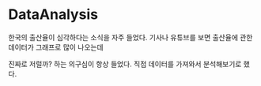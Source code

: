 # DataAnalysis

한국의 출산율이 심각하다는 소식을 자주 들었다. 기사나 유튜브를 보면 출산율에 관한 데이터가 그래프로 많이 나오는데

진짜로 저럴까? 하는 의구심이 항상 들었다. 직접 데이터를 가져와서 분석해보기로 했다.

